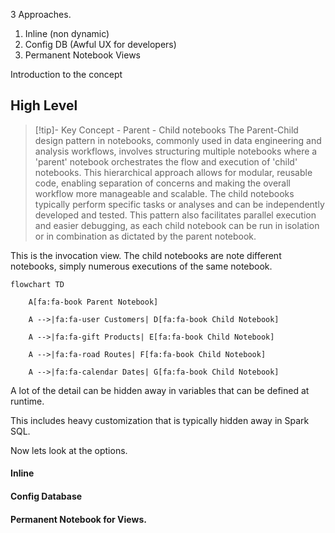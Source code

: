 3 Approaches.

1. Inline (non dynamic)
2. Config DB (Awful UX for developers)
3. Permanent Notebook Views

Introduction to the concept
## High Level

> [!tip]- Key Concept - Parent - Child notebooks
> The Parent-Child design pattern in notebooks, commonly used in data engineering and analysis workflows, involves structuring multiple notebooks where a 'parent' notebook orchestrates the flow and execution of 'child' notebooks. This hierarchical approach allows for modular, reusable code, enabling separation of concerns and making the overall workflow more manageable and scalable. The child notebooks typically perform specific tasks or analyses and can be independently developed and tested. This pattern also facilitates parallel execution and easier debugging, as each child notebook can be run in isolation or in combination as dictated by the parent notebook.


This is the invocation view. The child notebooks are note different notebooks, simply numerous executions of the same notebook.

```mermaid
flowchart TD

    A[fa:fa-book Parent Notebook]

    A -->|fa:fa-user Customers| D[fa:fa-book Child Notebook]

    A -->|fa:fa-gift Products| E[fa:fa-book Child Notebook]

    A -->|fa:fa-road Routes| F[fa:fa-book Child Notebook]

    A -->|fa:fa-calendar Dates| G[fa:fa-book Child Notebook]
```

A lot of the detail can be hidden away in variables that can be defined at runtime. 

This includes heavy customization that is typically hidden away in Spark SQL.

Now lets look at the options.

#### Inline

#### Config Database

#### Permanent Notebook for Views.